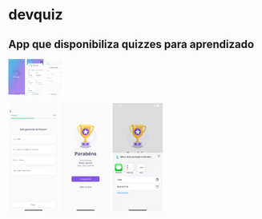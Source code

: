 # devquiz

## App que disponibiliza quizzes para aprendizado

<p float="left">
  <img src="./screens/01.png" width="33" />
  <img src="./screens/02.png" width="33" />
  <img src="./screens/03.png" width="33" />
</p>
<p float="left">
  <img src="./screens/04.png" width="100" />
  <img src="./screens/05.png" width="100" /> 
  <img src="./screens/06.png" width="100" />
</p>